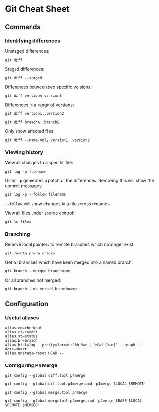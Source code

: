 # Git Cheat Sheet

## Commands

### Identifying differences

Unstaged differences:

`git diff`

Staged differences:

`git diff --staged`

Differences between two specific versions:

`git diff versionA versionB`

Differences in a range of versions:

`git diff version1..version2`

`git diff branchA..branchB`

Only show affected files:

`git diff --name-only version1..version2`

### Viewing history

View all changes to a specific file:

`git log -p filename`

Using `-p` generates a patch of the differences. Removing this will show the commit messages:

`git log -p --follow filename`

`--follow` will show changes to a file across renames

View all files under source control:

`git ls-files`

### Branching

Remove local pointers to remote branches which no longer exist:

`git remote prune origin`

Get all branches which have been merged into a named branch:

`git branch --merged branchname`

Or all branches _not_ merged:

`git branch --no-merged branchname`

## Configuration

### Useful aliases

    alias.co=checkout
    alias.ci=commit
    alias.st=status
    alias.br=branch
    alias.hist=log --pretty=format:'%h %ad | %s%d [%an]' --graph --date=short
    alias.unstage=reset HEAD --

### Configuring P4Merge

`git config --global diff.tool p4merge`

`git config --global difftool.p4merge.cmd 'p4merge $LOCAL $REMOTE'`

`git config --global merge.tool p4merge`

`git config --global mergetool.p4merge.cmd 'p4merge $BASE $LOCAL $REMOTE $MERGED'`

